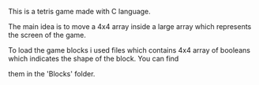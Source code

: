 This is a tetris game made with C language. 

The main idea is to move a 4x4 array inside a large array which represents the screen of the game. 

To load the game blocks i used files which contains 4x4 array of booleans which indicates the shape of the block. You can find 

them in the 'Blocks' folder.
